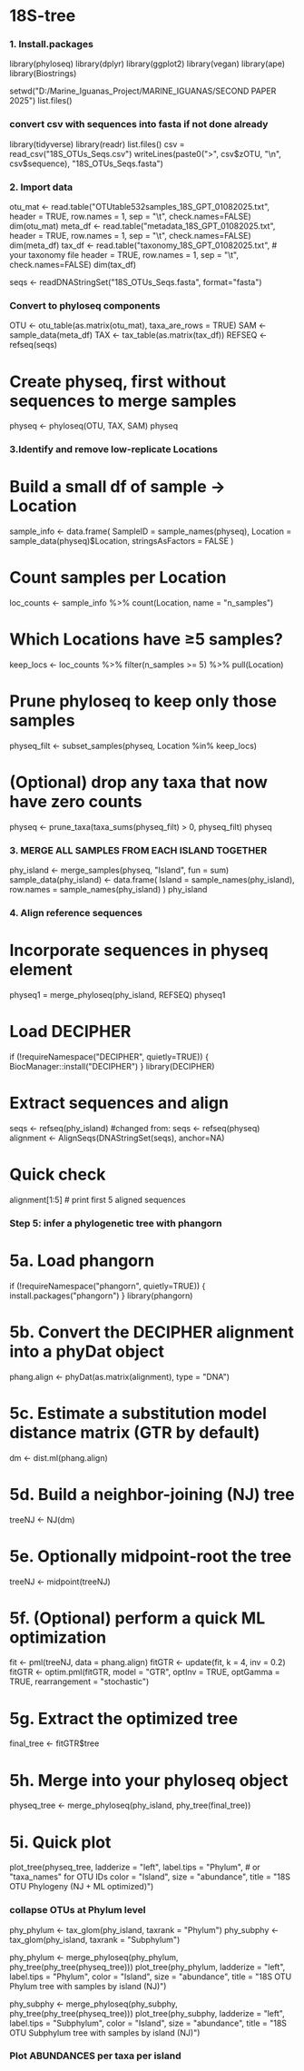 # 18S-tree

### 1. Install.packages ####
library(phyloseq)
library(dplyr)
library(ggplot2)
library(vegan)
library(ape)
library(Biostrings)

setwd("D:/Marine_Iguanas_Project/MARINE_IGUANAS/SECOND PAPER 2025")
list.files()

### convert csv with sequences into fasta if not done already
library(tidyverse)
library(readr)
list.files()
csv = read_csv("18S_OTUs_Seqs.csv")
writeLines(paste0(">", csv$zOTU, "\n", csv$sequence), "18S_OTUs_Seqs.fasta")

### 2. Import data ####
otu_mat    <- read.table("OTUtable532samples_18S_GPT_01082025.txt", 
                        header = TRUE, row.names = 1, sep = "\t", check.names=FALSE)
dim(otu_mat)
meta_df   <- read.table("metadata_18S_GPT_01082025.txt", 
                        header = TRUE, row.names = 1, sep = "\t", check.names=FALSE)
dim(meta_df)
tax_df      <- read.table("taxonomy_18S_GPT_01082025.txt",   # your taxonomy file
                          header = TRUE, row.names = 1, sep = "\t", check.names=FALSE)
dim(tax_df)

seqs <- readDNAStringSet("18S_OTUs_Seqs.fasta", format="fasta")

### Convert to phyloseq components ####
OTU <- otu_table(as.matrix(otu_mat), taxa_are_rows = TRUE)
SAM <- sample_data(meta_df)
TAX <- tax_table(as.matrix(tax_df))
REFSEQ <- refseq(seqs)

# Create physeq, first without sequences to merge samples
physeq <- phyloseq(OTU, TAX, SAM)
physeq

### 3.Identify and remove low-replicate Locations ####
# Build a small df of sample → Location
sample_info <- data.frame(
  SampleID = sample_names(physeq),
  Location = sample_data(physeq)$Location,
  stringsAsFactors = FALSE
)
# Count samples per Location
loc_counts <- sample_info %>%
  count(Location, name = "n_samples")

# Which Locations have ≥5 samples?
keep_locs <- loc_counts %>%
  filter(n_samples >= 5) %>%
  pull(Location)

# Prune phyloseq to keep only those samples
physeq_filt <- subset_samples(physeq, Location %in% keep_locs)

# (Optional) drop any taxa that now have zero counts
physeq <- prune_taxa(taxa_sums(physeq_filt) > 0, physeq_filt)
physeq
 
### 3. MERGE ALL SAMPLES FROM EACH ISLAND TOGETHER ####

phy_island <- merge_samples(physeq, "Island", fun = sum)
sample_data(phy_island) <- data.frame(
  Island = sample_names(phy_island),
  row.names = sample_names(phy_island)
)
phy_island

### 4. Align reference sequences #####

# Incorporate sequences in physeq element
physeq1 = merge_phyloseq(phy_island, REFSEQ)
physeq1

# Load DECIPHER
if (!requireNamespace("DECIPHER", quietly=TRUE)) {
  BiocManager::install("DECIPHER")
}
library(DECIPHER)

# Extract sequences and align
seqs <- refseq(phy_island) #changed from: seqs <- refseq(physeq)
alignment <- AlignSeqs(DNAStringSet(seqs), anchor=NA)

# Quick check
alignment[1:5]  # print first 5 aligned sequences

### Step 5: infer a phylogenetic tree with phangorn ####
# 5a. Load phangorn
if (!requireNamespace("phangorn", quietly=TRUE)) {
  install.packages("phangorn")
}
library(phangorn)

# 5b. Convert the DECIPHER alignment into a phyDat object
phang.align <- phyDat(as.matrix(alignment), type = "DNA")

# 5c. Estimate a substitution model distance matrix (GTR by default)
dm <- dist.ml(phang.align)

# 5d. Build a neighbor-joining (NJ) tree
treeNJ <- NJ(dm)

# 5e. Optionally midpoint‐root the tree
treeNJ <- midpoint(treeNJ)

# 5f. (Optional) perform a quick ML optimization
fit  <- pml(treeNJ, data = phang.align)
fitGTR <- update(fit, k = 4, inv = 0.2)
fitGTR <- optim.pml(fitGTR,
                    model = "GTR",
                    optInv = TRUE,
                    optGamma = TRUE,
                    rearrangement = "stochastic")

# 5g. Extract the optimized tree
final_tree <- fitGTR$tree

# 5h. Merge into your phyloseq object
physeq_tree <- merge_phyloseq(phy_island, phy_tree(final_tree))

# 5i. Quick plot
plot_tree(physeq_tree,
          ladderize  = "left",
          label.tips = "Phylum",    # or "taxa_names" for OTU IDs
          color = "Island",
          size = "abundance",
          title = "18S OTU Phylogeny (NJ + ML optimized)")

### collapse OTUs at Phylum level ####
phy_phylum <- tax_glom(phy_island, taxrank = "Phylum")
phy_subphy <- tax_glom(phy_island, taxrank = "Subphylum")

phy_phylum <- merge_phyloseq(phy_phylum, phy_tree(phy_tree(physeq_tree)))
plot_tree(phy_phylum,
          ladderize   = "left",
          label.tips  = "Phylum",
          color       = "Island",
          size = "abundance",
          title = "18S OTU Phylum tree with samples by island (NJ)")

phy_subphy <- merge_phyloseq(phy_subphy, phy_tree(phy_tree(physeq_tree)))
plot_tree(phy_subphy,
          ladderize   = "left",
          label.tips  = "Subphylum",
          color       = "Island",
          size = "abundance",
          title = "18S OTU Subphylum tree with samples by island (NJ)")

### Plot ABUNDANCES per taxa per island ####
